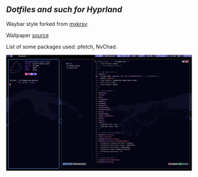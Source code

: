 ## _Dotfiles and such for Hyprland_ ##

Waybar style forked from [mxkrsv](https://github.com/mxkrsv/dotfiles-old/tree/master/.config/waybar).

Wallpaper [source](https://x.com/punsbymann/status/1860315813032427662/photo/1)

List of some packages used: pfetch, NvChad.

![alt_text](https://raw.githubusercontent.com/Jan-Aarela/.dotfiles/refs/heads/main/images/20250321_07h21m18s_grim.png)
